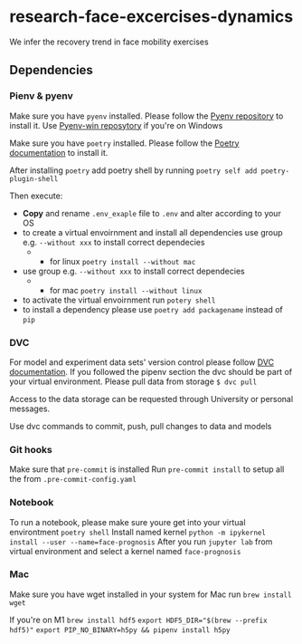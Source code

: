 # research-face-excercises-dynamics
We infer the recovery trend in face mobility exercises 


## Dependencies
### Pienv & pyenv

Make sure you have `pyenv` installed. Please follow the [Pyenv repository](https://github.com/pyenv/pyenv) to install it. Use [Pyenv-win reposytory](https://github.com/pyenv-win/pyenv-win) if you're on Windows

Make sure you have `poetry` installed. Please follow the [Poetry documentation](https://python-poetry.org/docs/) to install it.

After installing `poetry` add poetry shell by running `poetry self add poetry-plugin-shell`

Then execute:
- **Copy** and rename `.env_exaple` file to `.env` and alter according to your OS
- to create a virtual envoirnment and install all dependencies use group e.g. `--without xxx` to install correct dependecies 
    - - for linux `poetry install --without mac`
- use group e.g. `--without xxx` to install correct dependecies
    - - for mac `poetry install --without linux`
- to activate the virtual envoirnment run `potery shell`
- to install a dependency please use `poetry add packagename` instead of `pip`


### DVC

For model and experiment data sets' version control please follow [DVC documentation](https://dvc.org/).
If you followed the pipenv section the dvc should be part of your virtual environment.
Please pull data from storage `$ dvc pull`

Access to the data storage can be requested through University or personal messages.

Use dvc commands to commit, push, pull changes to data and models

### Git hooks

Make sure that `pre-commit` is installed
Run `pre-commit install` to setup all the from `.pre-commit-config.yaml`

### Notebook

To run a notebook, please make sure youre get into your virtual environtment `poetry shell`
Install named kernel `python -m ipykernel install --user --name=face-prognosis`
After you run `jupyter lab` from virtual environment and select a kernel named `face-prognosis`

### Mac

Make sure you have wget installed in your system
for Mac run `brew install wget`

If you're on M1 
`brew install hdf5`
`export HDF5_DIR="$(brew --prefix hdf5)"`
`export PIP_NO_BINARY=h5py && pipenv install h5py`